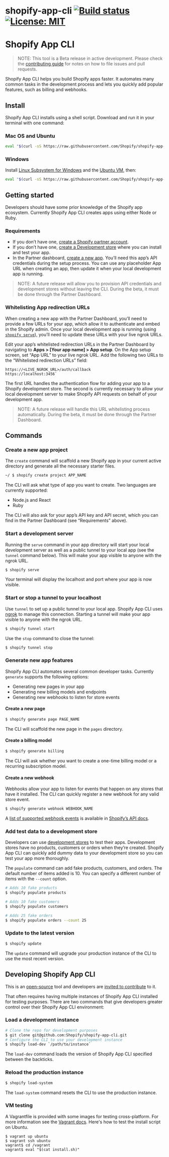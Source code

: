 # shopify-app-cli [![Build status](https://badge.buildkite.com/a27554588a0e537d0ca23984dec9e68a16dc3f5ff41415cb08.svg?branch=master)](https://buildkite.com/shopify/shopify-app-cli)[![License: MIT](https://img.shields.io/badge/License-MIT-green.svg)](LICENSE.md)

# Shopify App CLI

> NOTE: This tool is a Beta release in active development. Please check the [contributing guide](https://github.com/Shopify/shopify-app-cli/blob/master/.github/CONTRIBUTING.md) for notes on how to file issues and pull requests.

Shopify App CLI helps you build Shopify apps faster. It automates many common tasks in the development process and lets you quickly add popular features, such as billing and webhooks.

## Install

Shopify App CLI installs using a shell script. Download and run it in your terminal with one command:

### Mac OS and Ubuntu
```sh
eval "$(curl -sS https://raw.githubusercontent.com/Shopify/shopify-app-cli/master/install.sh)"
```

### Windows
Install [Linux Subsystem for Windows](https://docs.microsoft.com/en-us/windows/wsl/install-win10) and the [Ubuntu VM](https://www.microsoft.com/en-ca/p/ubuntu/9nblggh4msv6), then:

```sh
eval "$(curl -sS https://raw.githubusercontent.com/Shopify/shopify-app-cli/master/install.sh)"
```

## Getting started

Developers should have some prior knowledge of the Shopify app ecosystem. Currently Shopify App CLI creates apps using either Node or Ruby.

### Requirements

- If you don’t have one, [create a Shopify partner account](https://partners.shopify.com/signup).
- If you don’t have one, [create a Development store](https://help.shopify.com/en/partners/dashboard/development-stores#create-a-development-store) where you can install and test your app.
- In the Partner dashboard, [create a new app](https://help.shopify.com/en/api/tools/partner-dashboard/your-apps#create-a-new-app). You’ll need this app’s API credentials during the setup process. You can use any placeholder App URL when creating an app, then update it when your local development app is running.

> NOTE: A future release will allow you to provision API credentials and development stores without leaving the CLI. During the beta, it must be done through the Partner Dashboard.

### Whitelisting App redirection URLs
When creating a new app with the Partner Dashboard, you’ll need to provide a few URLs for your app, which allow it to authenticate and embed in the Shopify admin. Once your local development app is running (using [`shopify serve`](https://github.com/Shopify/shopify-app-cli#start-a-development-server)), you’ll need to update these URLs with your live ngrok URLs.

Edit your app’s whitelisted redirection URLs in the Partner Dashboard by navigating to **Apps > [Your app name] > App setup**. On the App setup screen, set “App URL” to your live ngrok URL. Add the following two URLs to the “Whitelisted redirection URLs” field:

```
https://<LIVE_NGROK_URL>/auth/callback
https://localhost:3456`
```

The first URL handles the authentication flow for adding your app to a Shopify development store. The second is currently necessary to allow your local development server to make Shopify API requests on behalf of your development app.

> NOTE: A future release will handle this URL whitelisting process automatically. During the beta, it must be done through the Partner Dashboard.

## Commands

### Create a new app project

The `create` command will scaffold a new Shopify app in your current active directory and generate all the necessary starter files.

```sh
~/ $ shopify create project APP_NAME
```

The CLI will ask what type of app you want to create. Two languages are currently supported:

- Node.js and React
- Ruby

The CLI will also ask for your app’s API key and API secret, which you can find in the Partner Dashboard (see “Requirements” above).

### Start a development server

Running the `serve` command in your app directory will start your local development server as well as a public tunnel to your local app (see the `tunnel` command below). This will make your app visible to anyone with the ngrok URL.

```sh
$ shopify serve
```

Your terminal will display the localhost and port where your app is now visible.

### Start or stop a tunnel to your localhost

Use `tunnel` to set up a public tunnel to your local app. Shopify App CLI uses [ngrok](https://ngrok.com/) to manage this connection. Starting a tunnel will make your app visible to anyone with the ngrok URL.

```sh
$ shopify tunnel start
```

Use the `stop` command to close the tunnel:

```sh
$ shopify tunnel stop
```

### Generate new app features

Shopify App CLI automates several common developer tasks. Currently `generate` supports the following options:

- Generating new pages in your app
- Generating new billing models and endpoints
- Generating new webhooks to listen for store events

#### Create a new page

```sh
$ shopify generate page PAGE_NAME
```
The CLI will scaffold the new page in the `pages` directory.

#### Create a billing model

```sh
$ shopify generate billing
```
The CLI will ask whether you want to create a one-time billing model or a recurring subscription model.

#### Create a new webhook

Webhooks allow your app to listen for events that happen on any stores that have it installed. The CLI can quickly register a new webhook for any valid store event.

```sh
$ shopify generate webhook WEBHOOK_NAME
```

A [list of supported webhook events](https://help.shopify.com/en/api/reference/events/webhook) is available in [Shopify’s API docs](https://help.shopify.com/en/api/getting-started).

### Add test data to a development store

Developers can use [development stores](https://help.shopify.com/en/partners/dashboard/development-stores) to test their apps. Development stores have no products, customers or orders when they’re created. Shopify App CLI can quickly add dummy data to your development store so you can test your app more thoroughly.

The `populate` command can add fake products, customers, and orders. The default number of items added is 10. You can specify a different number of items with the `--count` option.

```sh
# Adds 10 fake products
$ shopify populate products

# Adds 10 fake customers
$ shopify populate customers

# Adds 25 fake orders
$ shopify populate orders --count 25
```

### Update to the latest version

```sh
$ shopify update
```

The `update` command will upgrade your production instance of the CLI to use the most recent version.

## Developing Shopify App CLI

This is an [open-source](https://github.com/Shopify/shopify-app-cli/blob/master/.github/LICENSE.md) tool and developers are [invited to contribute](https://github.com/Shopify/shopify-app-cli/blob/master/.github/CONTRIBUTING.md) to it.

That often requires having multiple instances of Shopify App CLI installed for testing purposes. There are two commands that give developers greater control over their Shopify App CLI environment:


### Load a development instance

```sh
# Clone the repo for development purposes
$ git clone git@github.com:Shopify/shopify-app-cli.git
# Configure the CLI to use your development instance
$ shopify load-dev `/path/to/instance`
```

The `load-dev` command loads the version of Shopify App CLI specified between the backticks.

### Reload the production instance

```sh
$ shopify load-system
```

The `load-system` command resets the CLI to use the production instance.

### VM testing

A Vagrantfile is provided with some images for testing cross-platform. For more information see the [Vagrant docs](https://www.vagrantup.com/docs/). Here's how to test the install script on Ubuntu.

```
$ vagrant up ubuntu
$ vagrant ssh ubuntu
vagrant$ cd /vagrant
vagrant$ eval "$(cat install.sh)"
